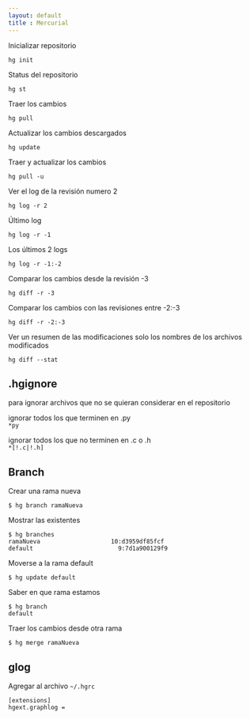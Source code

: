 ```yaml
--- 
layout: default
title : Mercurial
---
```


Inicializar repositorio 

	hg init 

Status del repositorio  

	hg st 

Traer los cambios  

	hg pull

Actualizar los cambios descargados  

	hg update

Traer y actualizar los cambios  

	hg pull -u

Ver el log de la revisión numero 2  

	hg log -r 2

Último log  

	hg log -r -1

Los últimos 2 logs

	hg log -r -1:-2

Comparar los cambios desde la revisión -3  

	hg diff -r -3

Comparar los cambios con las revisiones entre -2:-3  

	hg diff -r -2:-3

Ver un resumen de las modificaciones solo los nombres de los archivos modificados

	hg diff --stat

## .hgignore 
para ignorar archivos que no se quieran considerar en el repositorio  

ignorar todos los que terminen en .py  
`*py`

ignorar todos los que no terminen en .c o .h  
`*[!.c|!.h]`

## Branch

Crear una rama nueva

	$ hg branch ramaNueva

Mostrar las existentes

	$ hg branches
	ramaNueva                    10:d3959df85fcf
	default                        9:7d1a900129f9 

Moverse a la rama default

	$ hg update default 

Saber en que rama estamos 

	$ hg branch
	default

Traer los cambios desde otra rama

	$ hg merge ramaNueva 

## glog 

Agregar al archivo `~/.hgrc`  

	[extensions]
	hgext.graphlog =
